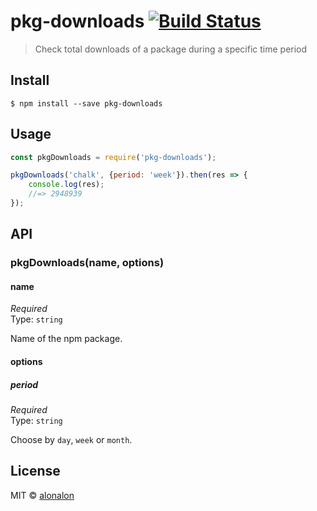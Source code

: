 # pkg-downloads [![Build Status](https://travis-ci.org/alonalon/pkg-downloads.svg?branch=master)](https://travis-ci.org/alonalon/pkg-downloads)

> Check total downloads of a package during a specific time period


## Install

```
$ npm install --save pkg-downloads
```


## Usage

```js
const pkgDownloads = require('pkg-downloads');

pkgDownloads('chalk', {period: 'week'}).then(res => {
	console.log(res);
	//=> 2948939
});
```


## API

### pkgDownloads(name, options)

#### name

*Required*  
Type: `string`

Name of the npm package.

#### options

##### period

*Required*  
Type: `string`

Choose by `day`, `week` or `month`.


## License

MIT © [alonalon](http://github.com/alonalon)

